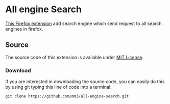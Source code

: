# All engine Search
[This Firefox extension](https://addons.mozilla.org/firefox/addon/all-engine-search/) add search engine which send request to all search engines in firefox.

## Source
The source code of this extension is available under [MIT License](https://github.com/mm3/all-engine-search/blob/master/LICENSE).

### Download 
If you are interested in downloading the source code, you can easily do this by using git typing this line of code into a terminal:

`git clone https://github.com/mm3/all-engine-search.git`
